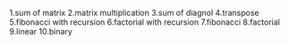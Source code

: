 1.sum of matrix
2.matrix multiplication
3.sum of diagnol
4.transpose
5.fibonacci with recursion
6.factorial with recursion
7.fibonacci
8.factorial
9.linear
10.binary
